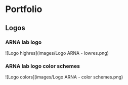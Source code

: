 # Portfolio

## Logos

### ARNA lab logo

![Logo highres](images/Logo ARNA - lowres.png)

### ARNA lab logo color schemes

![Logo colors](images/Logo ARNA - color schemes.png)
